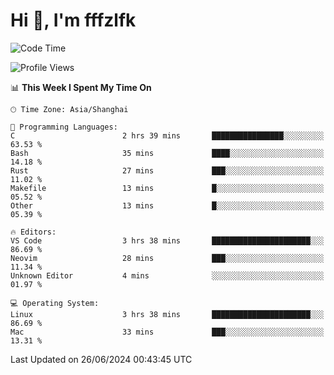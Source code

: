 # Hi 👋, I'm fffzlfk

<!--START_SECTION:waka-->
![Code Time](http://img.shields.io/badge/Code%20Time-707%20hrs%205%20mins-blue)

![Profile Views](http://img.shields.io/badge/Profile%20Views-0-blue)

📊 **This Week I Spent My Time On** 

```text
🕑︎ Time Zone: Asia/Shanghai

💬 Programming Languages: 
C                        2 hrs 39 mins       ████████████████░░░░░░░░░   63.53 % 
Bash                     35 mins             ████░░░░░░░░░░░░░░░░░░░░░   14.18 % 
Rust                     27 mins             ███░░░░░░░░░░░░░░░░░░░░░░   11.02 % 
Makefile                 13 mins             █░░░░░░░░░░░░░░░░░░░░░░░░   05.52 % 
Other                    13 mins             █░░░░░░░░░░░░░░░░░░░░░░░░   05.39 % 

🔥 Editors: 
VS Code                  3 hrs 38 mins       ██████████████████████░░░   86.69 % 
Neovim                   28 mins             ███░░░░░░░░░░░░░░░░░░░░░░   11.34 % 
Unknown Editor           4 mins              ░░░░░░░░░░░░░░░░░░░░░░░░░   01.97 % 

💻 Operating System: 
Linux                    3 hrs 38 mins       ██████████████████████░░░   86.69 % 
Mac                      33 mins             ███░░░░░░░░░░░░░░░░░░░░░░   13.31 % 
```


 Last Updated on 26/06/2024 00:43:45 UTC
<!--END_SECTION:waka-->
